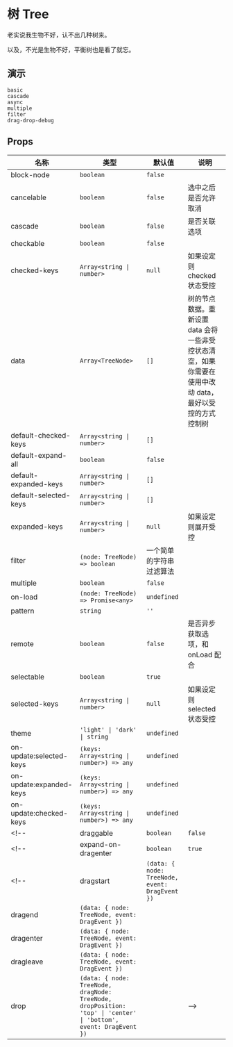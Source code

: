# 树 Tree
老实说我生物不好，认不出几种树来。

以及，不光是生物不好，平衡树也是看了就忘。

## 演示
```demo
basic
cascade
async
multiple
filter
drag-drop-debug
```

## Props
|名称|类型|默认值|说明|
|-|-|-|-|
|block-node|`boolean`|`false`||
|cancelable|`boolean`|`false`|选中之后是否允许取消|
|cascade|`boolean`|`false`|是否关联选项|
|checkable|`boolean`|`false`||
|checked-keys|`Array<string \| number>`|`null`|如果设定则 checked 状态受控|
|data|`Array<TreeNode>`|`[]`|树的节点数据。重新设置 data 会将一些非受控状态清空，如果你需要在使用中改动 data，最好以受控的方式控制树|
|default-checked-keys|`Array<string \| number>`|`[]`||
|default-expand-all|`boolean`|`false`||
|default-expanded-keys|`Array<string \| number>`|`[]`||
|default-selected-keys|`Array<string \| number>`|`[]`||
|expanded-keys|`Array<string \| number>`|`null`|如果设定则展开受控|
|filter|`(node: TreeNode) => boolean`|一个简单的字符串过滤算法||
|multiple|`boolean`|`false`||
|on-load|`(node: TreeNode) => Promise<any>`|`undefined`||
|pattern|`string`|`''`||
|remote|`boolean`|`false`|是否异步获取选项，和 onLoad 配合|
|selectable|`boolean`|`true`||
|selected-keys|`Array<string \| number>`|`null`|如果设定则 selected 状态受控|
|theme|`'light' \| 'dark' \| string`|`undefined`||
|on-update:selected-keys|`(keys: Array<string \| number>) => any`|`undefined`||
|on-update:expanded-keys|`(keys: Array<string \| number>) => any`|`undefined`||
|on-update:checked-keys|`(keys: Array<string \| number>) => any`|`undefined`||
<!-- |draggable|`boolean`|`false`|| -->
<!-- |expand-on-dragenter|`boolean`|`true`|是否在拖入后展开节点| -->
<!-- |dragstart|`(data: { node: TreeNode, event: DragEvent })`||
|dragend|`(data: { node: TreeNode, event: DragEvent })`||
|dragenter|`(data: { node: TreeNode, event: DragEvent })`||
|dragleave|`(data: { node: TreeNode, event: DragEvent })`||
|drop|`(data: { node: TreeNode, dragNode: TreeNode, dropPosition: 'top' \| 'center' \| 'bottom', event: DragEvent })`|| -->